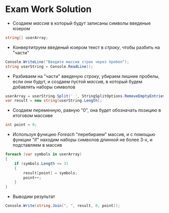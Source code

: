 # **Exam Work Solution**
- Создаем *массив* в который будут записаны символы введеные юзером

```csharp
string[] userArray;
```

- Конвертитруем введеный юзером текст в *строку*, чтобы разбить на "части"

```csharp
Console.WriteLine("Введите массив строк через пробел");
string userString = Console.ReadLine();
```

- Разбиваем на "части" введеную *строку*, убираем лишние пробелы, если они будут, и создаем пустой *массив*, в который будем добавлять наборы символов

```csharp
userArray = userString.Split(' ', StringSplitOptions.RemoveEmptyEntries);
var result = new string[userString.Length];
```

- Создаем переменную, равную "0", она будет обозначать позицию в итоговом массиве

```csharp
int point = 0;
```

- Используя функцию *Foreach* "перебираем" массив, и с помощью функции "if" находим наборы символов длинной не более 3-х, и подставляем в массив

```csharp
foreach (var symbols in userArray)
{
    if (symbols.Length <= 3)
    {
        result[point] = symbols;
        point++;
    }
}
```
- Выводим результат

```csharp
Console.Write(string.Join(", ", result, 0, point));
```